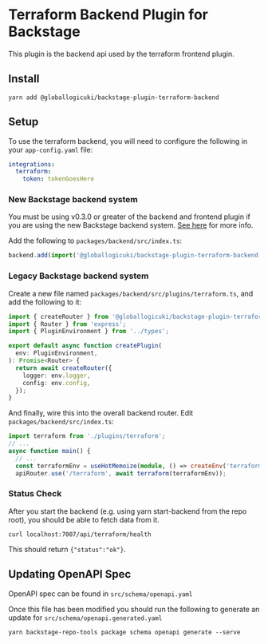 # Terraform Backend Plugin for Backstage

This plugin is the backend api used by the terraform frontend plugin.

## Install

```shell
yarn add @globallogicuki/backstage-plugin-terraform-backend
```

## Setup

To use the terraform backend, you will need to configure the following in your `app-config.yaml` file:

```yaml
integrations:
  terraform:
    token: tokenGoesHere
```

### New Backstage backend system

You must be using v0.3.0 or greater of the backend and frontend plugin if you are using the new Backstage backend system. [See here](https://backstage.io/docs/backend-system/) for more info.

Add the following to `packages/backend/src/index.ts`:

```typescript
backend.add(import('@globallogicuki/backstage-plugin-terraform-backend'));
```

### Legacy Backstage backend system

Create a new file named `packages/backend/src/plugins/terraform.ts`, and add the following to it:

```typescript
import { createRouter } from '@globallogicuki/backstage-plugin-terraform-backend';
import { Router } from 'express';
import { PluginEnvironment } from '../types';

export default async function createPlugin(
  env: PluginEnvironment,
): Promise<Router> {
  return await createRouter({
    logger: env.logger,
    config: env.config,
  });
}
```

And finally, wire this into the overall backend router. Edit `packages/backend/src/index.ts`:

```typescript
import terraform from './plugins/terraform';
// ...
async function main() {
  // ...
  const terraformEnv = useHotMemoize(module, () => createEnv('terraform'));
  apiRouter.use('/terraform', await terraform(terraformEnv));
```

### Status Check

After you start the backend (e.g. using yarn start-backend from the repo root), you should be able to fetch data from it.

```shell
curl localhost:7007/api/terraform/health
```

This should return `{"status":"ok"}`.

## Updating OpenAPI Spec

OpenAPI spec can be found in `src/schema/openapi.yaml`

Once this file has been modified you should run the following to generate an update for `src/schema/openapi.generated.yaml`

```shell
yarn backstage-repo-tools package schema openapi generate --serve
```